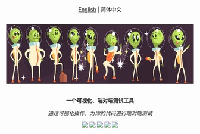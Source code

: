 <div align="center">
	<p>
		<a href="./README.md">English</a> | 简体中文
	</p>
	<br>
  <a href="https://www.baidu.com"><img src="static/banner.png" height="160"></a>
  <br>
  <br>
  <p>
    <b>一个可视化、端对端测试工具</b>
  </p>
  <p>
     <i>通过可视化操作，为你的代码进行端对端测试</i>
  </p>
  <p>

[![](https://img.shields.io/badge/build-passing-brightgreen.svg?logo=Drone)](https://www.baidu.com) [![](https://img.shields.io/badge/releases-v0.0.0-brightgreen.svg?logo=GitHub)](https://github.com/tony709394/postchildren/releases) [![](https://img.shields.io/badge/chat-wechat-blueviolet.svg?logo=WeChat)](https://www.baidu.com) [![](https://img.shields.io/badge/email-QQ-blueviolet.svg?logo=Tencent-QQ)](mailto:473613943@qq.com) [![](https://img.shields.io/badge/website-up-informational.svg)](https://www.baidu.com)

  </p>
</div>






